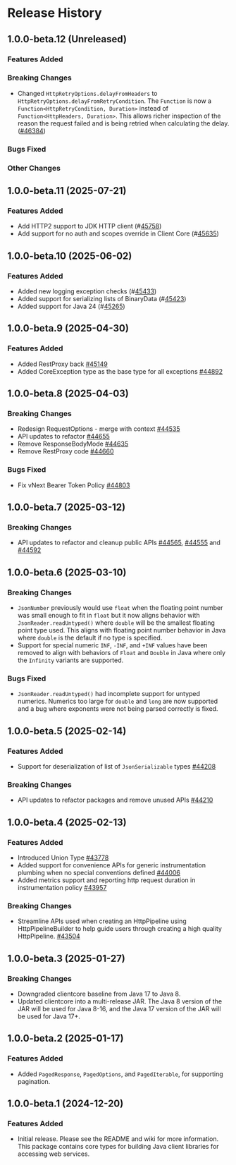 # Release History

## 1.0.0-beta.12 (Unreleased)

### Features Added

### Breaking Changes
- Changed `HttpRetryOptions.delayFromHeaders` to `HttpRetryOptions.delayFromRetryCondition`. The `Function` is now a
  `Function<HttpRetryCondition, Duration>` instead of `Function<HttpHeaders, Duration>`. This allows richer inspection
  of the reason the request failed and is being retried when calculating the delay. ([#46384](https://github.com/Azure/azure-sdk-for-java/pull/46384))

### Bugs Fixed

### Other Changes

## 1.0.0-beta.11 (2025-07-21)

### Features Added
- Add HTTP2 support to JDK HTTP client (#[45758](https://github.com/Azure/azure-sdk-for-java/pull/45758))
- Add support for no auth and scopes override in Client Core (#[45635](https://github.com/Azure/azure-sdk-for-java/pull/45635))

## 1.0.0-beta.10 (2025-06-02)

### Features Added
- Added new logging exception checks (#[45433](https://github.com/Azure/azure-sdk-for-java/pull/45433))
- Added support for serializing lists of BinaryData (#[45423](https://github.com/Azure/azure-sdk-for-java/pull/45423))
- Added support for Java 24 (#[45265](https://github.com/Azure/azure-sdk-for-java/pull/45265))

## 1.0.0-beta.9 (2025-04-30)

### Features Added
- Added RestProxy back [#45149](https://github.com/Azure/azure-sdk-for-java/pull/45149)
- Added CoreException type as the base type for all exceptions [#44892](https://github.com/Azure/azure-sdk-for-java/pull/44892)

## 1.0.0-beta.8 (2025-04-03)

### Breaking Changes
- Redesign RequestOptions - merge with context [#44535](https://github.com/Azure/azure-sdk-for-java/pull/44535)
- API updates to refactor [#44655](https://github.com/Azure/azure-sdk-for-java/pull/44655)
- Remove ResponseBodyMode [#44635](https://github.com/Azure/azure-sdk-for-java/pull/44635)
- Remove RestProxy code [#44660](https://github.com/Azure/azure-sdk-for-java/pull/44660)

### Bugs Fixed
- Fix vNext Bearer Token Policy [#44803](https://github.com/Azure/azure-sdk-for-java/pull/44803/)

## 1.0.0-beta.7 (2025-03-12)

### Breaking Changes
 - API updates to refactor and cleanup public APIs [#44565](https://github.com/Azure/azure-sdk-for-java/pull/44565), [#44555](https://github.com/Azure/azure-sdk-for-java/pull/44555) and [#44592](https://github.com/Azure/azure-sdk-for-java/pull/44592)

## 1.0.0-beta.6 (2025-03-10)

### Breaking Changes

- `JsonNumber` previously would use `float` when the floating point number was small enough to fit in `float` but it
  now aligns behavior with `JsonReader.readUntyped()` where `double` will be the smallest floating point type used.
  This aligns with floating point number behavior in Java where `double` is the default if no type is specified.
- Support for special numeric `INF`, `-INF`, and `+INF` values have been removed to align with behaviors of `Float`
  and `Double` in Java where only the `Infinity` variants are supported.

### Bugs Fixed

- `JsonReader.readUntyped()` had incomplete support for untyped numerics. Numerics too large for `double` and `long` are
  now supported and a bug where exponents were not being parsed correctly is fixed.

## 1.0.0-beta.5 (2025-02-14)

### Features Added
- Support for deserialization of list of `JsonSerializable` types [#44208](https://github.com/Azure/azure-sdk-for-java/pull/44208)

### Breaking Changes
- API updates to refactor packages and remove unused APIs [#44210](https://github.com/Azure/azure-sdk-for-java/pull/44210)

## 1.0.0-beta.4 (2025-02-13)

### Features Added
- Introduced Union Type [#43778](https://github.com/Azure/azure-sdk-for-java/pull/43778)
- Added support for convenience APIs for generic instrumentation plumbing when no special conventions defined [#44006](https://github.com/Azure/azure-sdk-for-java/pull/44006)
- Added metrics support and reporting http request duration in instrumentation policy [#43957](https://github.com/Azure/azure-sdk-for-java/pull/43957)

### Breaking Changes
- Streamline APIs used when creating an HttpPipeline using HttpPipelineBuilder to help guide users through creating a high quality HttpPipeline. [#43504](https://github.com/Azure/azure-sdk-for-java/pull/43504)

## 1.0.0-beta.3 (2025-01-27)

### Breaking Changes
- Downgraded clientcore baseline from Java 17 to Java 8.
- Updated clientcore into a multi-release JAR. The Java 8 version of the JAR will be used for Java 8-16, and the Java 17 version of the JAR will be used for Java 17+.

## 1.0.0-beta.2 (2025-01-17)

### Features Added

- Added `PagedResponse`, `PagedOptions`, and `PagedIterable`, for supporting pagination.

## 1.0.0-beta.1 (2024-12-20)

### Features Added

- Initial release. Please see the README and wiki for more information.
  This package contains core types for building Java client libraries for accessing web services.
